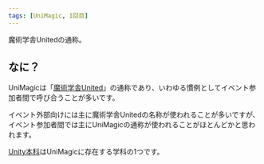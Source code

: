 ```yaml
---
tags: [UniMagic, 1回目]
---
```


魔術学舎Unitedの通称。

## なに？

UniMagicは「[魔術学舎United](../ま行/魔術学舎United)」の通称であり、いわゆる慣例としてイベント参加者間で呼び合うことが多いです。

イベント外部向けには主に魔術学舎Unitedの名称が使われることが多いですが、イベント参加者間では主にUniMagicの通称が使われることがほとんどかと思われます。

[Unity本科](./Unity本科)はUniMagicに存在する学科の1つです。
